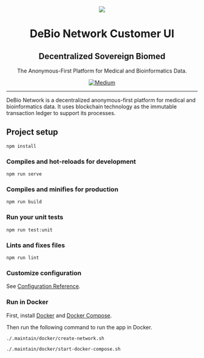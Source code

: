 <div align="center">
<img src="https://avatars.githubusercontent.com/u/76637246?s=200&v=4">
</div>

<div align="Center">
<h1> DeBio Network Customer UI</h1>
<h2> Decentralized Sovereign Biomed </h2>
The Anonymous-First Platform for Medical and Bioinformatics Data.

<br>

[![Medium](https://img.shields.io/badge/Medium-DeBio%20Network-brightgreen?logo=medium)](https://blog.debio.network)
</div>

---

DeBio Network is a decentralized anonymous-first platform for medical and bioinformatics data. It uses blockchain technology as the immutable transaction ledger to support its processes.

## Project setup
```
npm install
```

### Compiles and hot-reloads for development
```
npm run serve
```

### Compiles and minifies for production
```
npm run build
```

### Run your unit tests
```
npm run test:unit
```

### Lints and fixes files
```
npm run lint
```

### Customize configuration
See [Configuration Reference](https://cli.vuejs.org/config/).

### Run in Docker

First, install [Docker](https://docs.docker.com/get-docker/) and
[Docker Compose](https://docs.docker.com/compose/install/).

Then run the following command to run the app in Docker.

```bash
./.maintain/docker/create-network.sh
```

```bash
./.maintain/docker/start-docker-compose.sh
```
